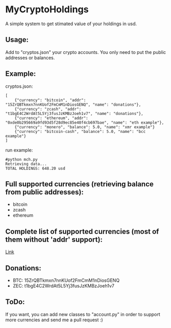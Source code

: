 # MyCryptoHoldings

A simple system to get stimated value of your holdings in usd.

## Usage:

Add to "cryptos.json" your crypto accounts. You only need to put the public addresses or balances.

## Example:

cryptos.json:
```
[
	{"currency": "bitcoin", "addr": "15ZrQBTkmxn7nnKUof2FmCmM1nDiosGENQ", "name": "donations"},
	{"currency": "zcash", "addr": "t1bgE4C2WrdAt5L5Yj3fusJzKMBzJoeh1v7", "name": "donations"},
	{"currency": "ethereum", "addr": "0xde0b295669a9fd93d5f28d9ec85e40f4cb697bae", "name": "eth example"},
	{"currency": "monero", "balance": 5.0, "name": "xmr example"}
	{"currency": "bitcoin-cash", "balance": 5.0, "name": "bcc example"}
]
```

run example:
```
#python mch.py 
Retrieving data...
TOTAL HOLDINGS: 648.20 usd
```

## Full supported currencies (retrieving balance from public addresses):

* bitcoin
* zcash
* ethereum

## Complete list of supported currencies (most of them without 'addr' support):

[Link](supported_currencies.md)

## Donations:

* BTC: 15ZrQBTkmxn7nnKUof2FmCmM1nDiosGENQ
* ZEC: t1bgE4C2WrdAt5L5Yj3fusJzKMBzJoeh1v7

## ToDo:

If you want, you can add new classes to "account.py" in order to support more currencies and send me a pull request :)
